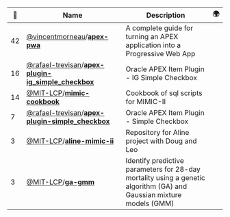 |:star2: | Name | Description | 🌍|
|---|---|---|---|
|42|[@vincentmorneau](https://github.com/vincentmorneau)/[**apex-pwa**](https://github.com/vincentmorneau/apex-pwa)|A complete guide for turning an APEX application into a Progressive Web App||
|16|[@rafael-trevisan](https://github.com/rafael-trevisan)/[**apex-plugin-ig_simple_checkbox**](https://github.com/rafael-trevisan/apex-plugin-ig_simple_checkbox)|Oracle APEX Item Plugin - IG Simple Checkbox||
|14|[@MIT-LCP](https://github.com/MIT-LCP)/[**mimic-cookbook**](https://github.com/MIT-LCP/mimic-cookbook)|Cookbook of sql scripts for MIMIC-II||
|7|[@rafael-trevisan](https://github.com/rafael-trevisan)/[**apex-plugin-simple_checkbox**](https://github.com/rafael-trevisan/apex-plugin-simple_checkbox)|Oracle APEX Item Plugin - Simple Checkbox||
|3|[@MIT-LCP](https://github.com/MIT-LCP)/[**aline-mimic-ii**](https://github.com/MIT-LCP/aline-mimic-ii)|Repository for Aline project with Doug and Leo||
|3|[@MIT-LCP](https://github.com/MIT-LCP)/[**ga-gmm**](https://github.com/MIT-LCP/ga-gmm)|Identify predictive parameters for 28-day mortality using a genetic algorithm (GA) and Gaussian mixture models (GMM)||


